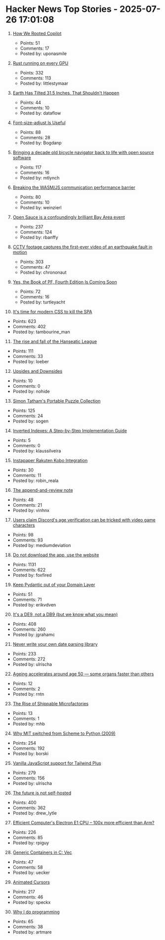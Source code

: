 # Hacker News Top Stories - 2025-07-26 17:01:08

1. [How We Rooted Copilot](https://research.eye.security/how-we-rooted-copilot/)
   - Points: 51
   - Comments: 17
   - Posted by: uponasmile

2. [Rust running on every GPU](https://rust-gpu.github.io/blog/2025/07/25/rust-on-every-gpu/)
   - Points: 332
   - Comments: 113
   - Posted by: littlestymaar

3. [Earth Has Tilted 31.5 Inches. That Shouldn't Happen](https://www.popularmechanics.com/science/environment/a65515974/why-earth-has-tilted-science/)
   - Points: 44
   - Comments: 10
   - Posted by: dataflow

4. [Font-size-adjust Is Useful](https://matklad.github.io/2025/07/16/font-size-adjust.html)
   - Points: 88
   - Comments: 28
   - Posted by: Bogdanp

5. [Bringing a decade old bicycle navigator back to life with open source software](https://raymii.org/s/blog/Bringing_a_Decade_Old_Bicycle_Navigator_Back_to_Life_with_Open_Source_Software_and_DOOM.html)
   - Points: 117
   - Comments: 16
   - Posted by: mtlynch

6. [Breaking the WASM/JS communication performance barrier](https://github.com/ealmloff/sledgehammer_bindgen)
   - Points: 80
   - Comments: 10
   - Posted by: weinzierl

7. [Open Sauce is a confoundingly brilliant Bay Area event](https://www.jeffgeerling.com/blog/2025/open-sauce-confoundingly-brilliant-bay-area-event)
   - Points: 237
   - Comments: 124
   - Posted by: rbanffy

8. [CCTV footage captures the first-ever video of an earthquake fault in motion](https://www.smithsonianmag.com/smart-news/cctv-footage-captures-the-first-ever-video-of-an-earthquake-fault-in-motion-shining-a-rare-light-on-seismic-dynamics-180987034/)
   - Points: 303
   - Comments: 47
   - Posted by: chrononaut

9. [Yes, the Book of PF, Fourth Edition Is Coming Soon](https://bsdly.blogspot.com/2025/07/yes-book-of-pf-4th-edition-is-coming.html)
   - Points: 72
   - Comments: 16
   - Posted by: turtleyacht

10. [It's time for modern CSS to kill the SPA](https://www.jonoalderson.com/conjecture/its-time-for-modern-css-to-kill-the-spa/)
   - Points: 623
   - Comments: 402
   - Posted by: tambourine_man

11. [The rise and fall of the Hanseatic League](https://worksinprogress.co/issue/the-rise-and-fall-of-the-hanseatic-league/)
   - Points: 111
   - Comments: 33
   - Posted by: loeber

12. [Upsides and Downsides](https://calv.info/upsides-and-downsides)
   - Points: 10
   - Comments: 0
   - Posted by: nohide

13. [Simon Tatham's Portable Puzzle Collection](https://www.chiark.greenend.org.uk/~sgtatham/puzzles/)
   - Points: 125
   - Comments: 24
   - Posted by: sogen

14. [Inverted Indexes: A Step-by-Step Implementation Guide](https://www.chashnikov.dev/post/inverted-indexes-a-step-by-step-implementation-guide)
   - Points: 5
   - Comments: 0
   - Posted by: klaussilveira

15. [Instapaper Rakuten Kobo Integration](https://blog.instapaper.com/post/789685899750424576/instapaper-rakuten-kobo-integration)
   - Points: 30
   - Comments: 11
   - Posted by: robin_reala

16. [The append-and-review note](https://karpathy.bearblog.dev/the-append-and-review-note/)
   - Points: 48
   - Comments: 21
   - Posted by: vinhnx

17. [Users claim Discord's age verification can be tricked with video game characters](https://www.thepinknews.com/2025/07/25/discord-video-game-characters-age-verification-checks-uk-online-safety-act/)
   - Points: 98
   - Comments: 93
   - Posted by: mediumdeviation

18. [Do not download the app, use the website](https://idiallo.com/blog/dont-download-apps)
   - Points: 1131
   - Comments: 622
   - Posted by: foxfired

19. [Keep Pydantic out of your Domain Layer](https://coderik.nl/posts/keep-pydantic-out-of-your-domain-layer/)
   - Points: 51
   - Comments: 71
   - Posted by: erikvdven

20. [It's a DE9, not a DB9 (but we know what you mean)](https://news.sparkfun.com/14298)
   - Points: 408
   - Comments: 260
   - Posted by: jgrahamc

21. [Never write your own date parsing library](https://www.zachleat.com/web/adventures-in-date-parsing/)
   - Points: 233
   - Comments: 272
   - Posted by: ulrischa

22. [Ageing accelerates around age 50 ― some organs faster than others](https://www.nature.com/articles/d41586-025-02333-z)
   - Points: 12
   - Comments: 2
   - Posted by: rntn

23. [The Rise of Shippable Microfactories](https://www.thesisdriven.com/p/the-rise-of-shippable-microfactories)
   - Points: 13
   - Comments: 1
   - Posted by: mhb

24. [Why MIT switched from Scheme to Python (2009)](https://www.wisdomandwonder.com/link/2110/why-mit-switched-from-scheme-to-python)
   - Points: 254
   - Comments: 192
   - Posted by: borski

25. [Vanilla JavaScript support for Tailwind Plus](https://tailwindcss.com/blog/vanilla-js-support-for-tailwind-plus)
   - Points: 279
   - Comments: 156
   - Posted by: ulrischa

26. [The future is not self-hosted](https://www.drewlyton.com/story/the-future-is-not-self-hosted/)
   - Points: 400
   - Comments: 362
   - Posted by: drew_lytle

27. [Efficient Computer's Electron E1 CPU – 100x more efficient than Arm?](https://morethanmoore.substack.com/p/efficient-computers-electron-e1-cpu)
   - Points: 226
   - Comments: 85
   - Posted by: rpiguy

28. [Generic Containers in C: Vec](https://uecker.codeberg.page/2025-07-20.html)
   - Points: 47
   - Comments: 58
   - Posted by: uecker

29. [Animated Cursors](https://tattoy.sh/news/animated-cursors/)
   - Points: 217
   - Comments: 46
   - Posted by: speckx

30. [Why I do programming](https://esafev.com/notes/why-i-do-programming/)
   - Points: 65
   - Comments: 38
   - Posted by: artmare

